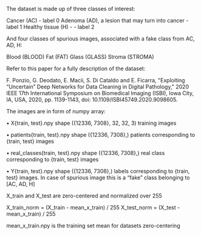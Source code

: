 The dataset is made up of three classes of interest:

Cancer (AC) - label 0
Adenoma (AD), a lesion that may turn into cancer - label 1
Healthy tissue (H) - - label 2

And four classes of spurious images, associated with a fake class from AC, AD, H:

Blood (BLOOD)
Fat (FAT) 
Glass (GLASS)
Stroma (STROMA)

Refer to this paper for a fully description of the dataset:

F. Ponzio, G. Deodato, E. Macii, S. Di Cataldo and E. Ficarra, "Exploiting “Uncertain” Deep Networks for Data Cleaning in Digital Pathology," 2020 IEEE 17th International Symposium on Biomedical Imaging (ISBI), Iowa City, IA, USA, 2020, pp. 1139-1143, doi: 10.1109/ISBI45749.2020.9098605.

The images are in form of numpy array:

• X{train, test}.npy
shape ({12336, 7308}, 32, 32, 3)
training images

• patients{train, test}.npy
shape ({12336, 7308},)
patients corresponding to {train, test} images

• real_classes{train, test}.npy
shape ({12336, 7308},)
real class corresponding to {train, test} images

• Y{train, test}.npy
shape ({12336, 7308},)
labels corresponding to {train, test} images. In case of spurious image this is a
“fake” class belonging to [AC, AD, H]

X_train and X_test are zero-centered and normalized over 255

X_train_norm = (X_train - mean_x_train) / 255
X_test_norm = (X_test - mean_x_train) / 255

mean_x_train.npy is the training set mean for datasets zero-centering


